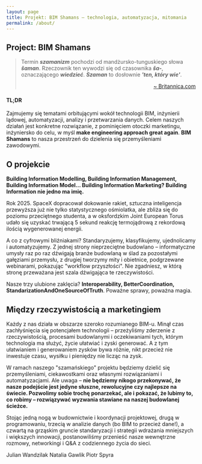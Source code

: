 ```yaml
---
layout: page
title: Projekt: BIM Shamans – technologia, automatyzacja, mitomania
permalink: /about/
---
```


## Project: BIM Shamans

> Termin **_szamanizm_** pochodzi od mandżursko-tunguskiego słowa **_šaman_**. Rzeczownik ten wywodzi się od czasownika **_ša-_**, oznaczającego **_wiedzieć_**. **_Szaman_** to dosłownie **_'ten, który wie'_**.  <p style="text-align: right;"><a href="https://www.britannica.com/topic/shamanism">~ Britannica.com</a></p>

#### TL;DR
Zajmujemy się tematami orbitującymi wokół technologii BIM, inżynierii lądowej, automatyzacji, analizy i przetwarzania danych. Celem naszych działań jest konkretne rozwiązanie, z pominięciem otoczki marketingu, inżyniersko do celu, w myśl **make engineering approach great again**. 
**BIM Shamans** to nasza przestrzeń do dzielenia się przemyśleniami zawodowymi. 

## O projekcie

**Building Information Modelling, Building Information Management, Building Information Model... Building Information Marketing? Building Information nie jedno ma imię.**

Rok  2025. SpaceX dopracował dokowanie rakiet, sztuczna inteligencja przewyższa już nie tylko statystycznego ośmiolatka, ale zbliża się do poziomu przeciętnego studenta, a w oksfordzkim Joint European Torus udało się uzyskać trwającą 5 sekund reakcję termojądrową z rekordową ilością wygenerowanej energii.

A co z cyfrowymi bliźniakami? Standaryzujemy, klasyfikujemy, ujednolicamy i automatyzujemy. Z jednej strony nieprzeciętne budowlano – informatyczne umysły raz po raz dźwigają branże budowlaną w ślad za pozostałymi gałęziami przemysłu, z drugiej tworzymy mity i obietnice, podgrzewane webinarami, pokazując "workflow przyszłości". Nie zgadniesz, w którą stronę przeważana jest szala dźwigająca te rzeczywistości. 

Nasze trzy ulubione zaklęcia? **Interoperability, BetterCoordination, StandarizationAndOneSourceOfTruth**. Poważne sprawy, poważna magia. 

## Między rzeczywistością a marketingiem
Każdy z nas działa w obszarze szeroko rozumianego BIM-u. Minął czas zachłyśnięcia się potencjałem technologii – przeżyliśmy zderzenie z rzeczywistością, procesami budowlanymi i oczekiwaniami tych, którym technologia ma służyć, życie ułatwiać i zyski generować. A z tym ułatwianiem i generowaniem zysków bywa różnie, nikt przecież nie inwestuje czasu, wysiłku i pieniędzy nie licząc na zysk.

W ramach naszego "szamańskiego" projektu będziemy dzielić się przemyśleniami, ciekawostkami oraz własnymi rozwiązaniami i automatyzacjami. Ale uwaga – **nie będziemy nikogo przekonywać, że nasze podejście jest jedyne słuszne, rewolucyjne czy najlepsze na świecie. Pozwolimy sobie trochę ponarzekać, ale i pokazać, że lubimy to, co robimy – rozwiązywać wyzwania stawiane na naszej budowlanej ścieżce.**

Stojąc jedną nogą w budownictwie i koordynacji projektowej, drugą w programowaniu, trzecią w analizie danych (bo BIM to przecież dane!), a czwartą na grząskim gruncie standaryzacji i strategii wdrażania mniejszych i większych innowacji, postanowiliśmy przenieść nasze wewnętrzne rozmowy, networkingi i Q&A z codziennego życia do sieci. 

Julian Wandzilak
Natalia Gawlik
Piotr Spyra

